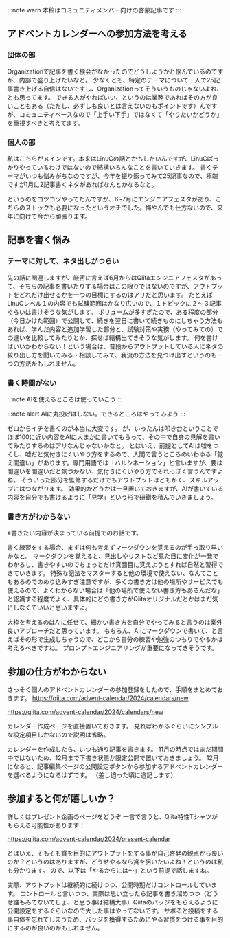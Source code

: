 :::note warn
本稿はコミュニティメンバー向けの啓蒙記事です
:::

## アドベントカレンダーへの参加方法を考える
### 団体の部
Organizationで記事を書く機会がなかったのでどうしようかと悩んでいるのですが、内部で盛り上げたいなと。
少なくとも、特定のテーマについて一人で25記事書き上げる自信はないですし、Organizationってそういうものじゃないよね、とも思ってます。
できる人がやればいい、というのは業務であればその方が良いこともある（ただし、必ずしも良いとは言えないのもポイントです）んですが、コミュニティベースなので「上手い下手」ではなくて「やりたいかどうか」を重視すべきと考えてます。

### 個人の部
私はこちらがメインです。本来はLinuCの話とかもしたいんですが、LinuCばっかりやっているわけではないので結構いろんなことを書いていきます。
書くテーマがいつも悩みがちなのですが、今年を振り返ってみて25記事なので、極端ですが1月に2記事書くネタがあればなんとかなるなと。

というのをコツコツやってたんですが、6~7月にエンジニアフェスタがあり、こちらのストックも必要になったというオチでした。悔やんでも仕方ないので、来年に向けて今から頑張ります。

## 記事を書く悩み
### テーマに対して、ネタ出しがつらい
先の話に関連しますが、厳密に言えば6月からはQiitaエンジニアフェスタがあって、そちらの記事を書いたりする場合はこの限りではないのですが、アウトプットをどれだけ出せるかを一つの目標にするのはアリだと思います。
たとえばLinuCレベル１の内容でも試験範囲はかなり広いので、１トピックに２〜３記事ぐらいは書けそうな気がします。
ボリュームが多すぎたので、ある程度の部分（今日かけた範囲）で公開して、続きを翌日に書いて続きものにしちゃう方法もあれば、学んだ内容と追加学習した部分と、試験対策や実務（やってみての）での違いを比較してみたりとか、探せば結構出てきそうな気がします。
何を書けばいいかわからない！という場合は、普段からアウトプットしている人にネタの絞り出し方を聞いてみる・相談してみて、我流の方法を見つけ出すというのも一つの方法かもしれません。

### 書く時間がない
:::note
AIを使えるところは使っていこう
:::

:::note alert
AIに丸投げはしない。できるところはやってみよう
:::

ゼロからイチを書くのが本当に大変です。
が、いったんは叩き台ということでほぼ100に近い内容をAIに大まかに書いてもらって、その中で自身の見解を書いてみたりするのはアリなんじゃないかなと。
とはいえ、前提としてAIは嘘をつくし、嘘だと気付きにくいやり方をするので、人間で言うところのいわゆる「覚え間違い」があります。専門用語では「ハルシネーション」と言いますが、要は間違いを間違いだと気づかない、気付きにくいやり方でそれっぽく言うんですよね。
そういった部分を監修するだけでもアウトプットはともかく、スキルアップにはつながります。
効果的かどうかは一旦置いておきますが、AIが書いている内容を自分でも書けるように「見学」という形で研鑽を積んでいきましょう。

### 書き方がわからない
※書きたい内容が決まっている前提でのお話です。

書く練習をする場合、まずは何も考えずマークダウンを覚えるのが手っ取り早いかなと。
マークダウンを覚えると、見出しやリストなど見た目に変化が一発でわかるし、書きやすいのでちょっとだけ真面目に覚えようとすれば自然と習得できていきます。
特殊な記法をマスターすると他の環境で使えない、なんてこともあるのでのめり込みすぎ注意ですが、多くの書き方は他の場所やサービスでも使えるので、よくわからない場合は「他の場所で使えない書き方もあるんだな」と認識する程度でよく、具体的にどの書き方がQiitaオリジナルだとかはまだ気にしなくていいと思いますよ。

大枠を考えるのはAIに任せて、細かい書き方を自分でやってみると言うのは案外良いアプローチだと思っています。
もちろん、AIにマークダウンで書いて、と言えばその形で生成しちゃうので、どこから自分の練習や勉強のつもりでやるかは考えるべきですね。
プロンプトエンジニアリングが重要になってきそうです。

## 参加の仕方がわからない
さっそく個人のアドベントカレンダーの参加登録をしたので、手順をまとめておきます。
https://qiita.com/advent-calendar/2024/calendars/new

https://qiita.com/advent-calendar/2024/calendars/new

カレンダー作成ページを直接置いておきます。
見ればわかるぐらいにシンプルな設定項目しかないので説明は省略。

カレンダーを作成したら、いつも通り記事を書きます。
11月の時点ではまだ期間中ではないため、12月まで下書き状態か限定公開で置いておきましょう。
12月になると、記事編集ページの公開設定ボタンから参加するアドベントカレンダーを選べるようになるはずです。
（差し迫った頃に追記します）

## 参加すると何が嬉しいか？
詳しくはプレゼント企画のページをどうぞ
一言で言うと、Qiita特性Tシャツがもらえる可能性があります！

https://qiita.com/advent-calendar/2024/present-calendar

とはいえ、そもそも賞を目的にアウトプットをする事が自己啓発の観点から良いのか？というのはありますが、どうせやるなら賞を狙いたいよね！というのは私も分かります。
ので、以下は「やるからには〜」という前提で話しますね。

実際、アウトプットは継続的に続けつつ、公開時期だけコントロールしています。
コントロールと言いつつ、実際は思い立ったら記事を書き溜めつつ（どうせ誰もみてないでしょ、と思う事は結構大事）Qiitaのバッジをもらえるように公開設定をするぐらいなので大した事はやってないです。
サボると投稿をする事自体を忘れてしまうため、バッジを獲得するためにやる習慣をつける事を目的にするのが良いのかもしれません。
